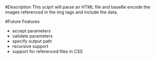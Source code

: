 #Description
This sciprt will parse an HTML file and base6e encode the images referenced in the img tags and include the data.

#Future Features
- accept parameters
- validate parameters
- specify output path
- recursive support
- support for referenced files in CSS
